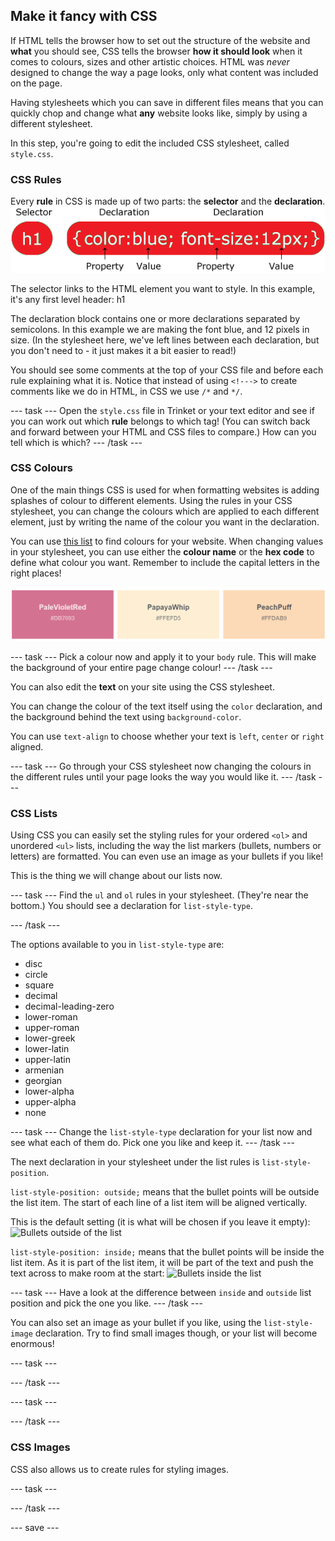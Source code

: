 ## Make it fancy with CSS

If HTML tells the browser how to set out the structure of the website and **what** you should see, CSS tells the browser **how it should look** when it comes to colours, sizes and other artistic choices. HTML was *never* designed to change the way a page looks, only what content was included on the page. 

Having stylesheets which you can save in different files means that you can quickly chop and change what **any** website looks like, simply by using a different stylesheet. 

In this step, you're going to edit the included CSS stylesheet, called ```style.css```.

### CSS Rules
Every **rule** in CSS is made up of two parts: the **selector** and the **declaration**.
![CSS Rule](images/css-rule.png)

The selector links to the HTML element you want to style. In this example, it's any first level header: h1

The declaration block contains one or more declarations separated by semicolons. In this example we are making the font blue, and 12 pixels in size. (In the stylesheet here, we've left lines between each declaration, but you don't need to - it just makes it a bit easier to read!) 

You should see some comments at the top of your CSS file and before each rule explaining what it is. Notice that instead of using ```<!--->``` to create comments like we do in HTML, in CSS we use ```/*``` and ```*/```.  

--- task ---
Open the ```style.css``` file in Trinket or your text editor and see if you can work out which **rule** belongs to which tag! (You can switch back and forward between your HTML and CSS files to compare.) How can you tell which is which?
--- /task ---

### CSS Colours
One of the main things CSS is used for when formatting websites is adding splashes of colour to different elements. Using the rules in your CSS stylesheet, you can change the colours which are applied to each different element, just by writing the name of the colour you want in the declaration.

You can use [this list](https://www.w3schools.com/cssref/css_colors.asp) to find colours for your website. When changing values in your stylesheet, you can use either the **colour name** or the **hex code** to define what colour you want. Remember to include the capital letters in the right places!  

![CSS colour examples PaleVioletRed, PapayaWhip and PeachPuff](images/sample-colours.png)

--- task ---
Pick a colour now and apply it to your ```body``` rule. This will make the background of your entire page change colour!
--- /task ---

You can also edit the **text** on your site using the CSS stylesheet. 

You can change the colour of the text itself using the  ```color``` declaration, and the background behind the text using ```background-color```.

You can use ```text-align``` to choose whether your text is ```left```, ```center``` or ```right``` aligned.

--- task ---
Go through your CSS stylesheet now changing the colours in the different rules until your page looks the way you would like it. 
--- /task ---

### CSS Lists

Using CSS you can easily set the styling rules for your ordered ```<ol>``` and unordered ```<ul>``` lists, including the way the list markers (bullets, numbers or letters) are formatted. You can even use an image as your bullets if you like!

This is the thing we will change about our lists now.

--- task ---
Find the ```ul``` and ```ol``` rules in your stylesheet. (They're near the bottom.) You should see a declaration for ```list-style-type```. 

--- /task ---

The options available to you in ```list-style-type``` are:
+ disc
+ circle
+ square
+ decimal
+ decimal-leading-zero
+ lower-roman
+ upper-roman
+ lower-greek
+ lower-latin
+ upper-latin
+ armenian
+ georgian
+ lower-alpha
+ upper-alpha
+ none

--- task ---
Change the ```list-style-type``` declaration for your list now and see what each of them do. Pick one you like and keep it.
--- /task ---

The next declaration in your stylesheet under the list rules is ```list-style-position```. 

```list-style-position: outside;``` means that the bullet points will be outside the list item. The start of each line of a list item will be aligned vertically. 

This is the default setting (it is what will be chosen if you leave it empty):
![Bullets outside of the list](images/list-outside.png)

```list-style-position: inside;``` means that the bullet points will be inside the list item. As it is part of the list item, it will be part of the text and push the text across to make room at the start:
![Bullets inside the list](images/list-inside.png)

--- task ---
Have a look at the difference between ```inside``` and ```outside``` list position and pick the one you like. 
--- /task ---

You can also set an image as your bullet if you like, using the ```list-style-image``` declaration. Try to find small images though, or your list will become enormous! 

--- task ---

--- /task ---

--- task ---

--- /task ---
### CSS Images

CSS also allows us to create rules for styling images. 

--- task ---

--- /task ---



--- save ---
